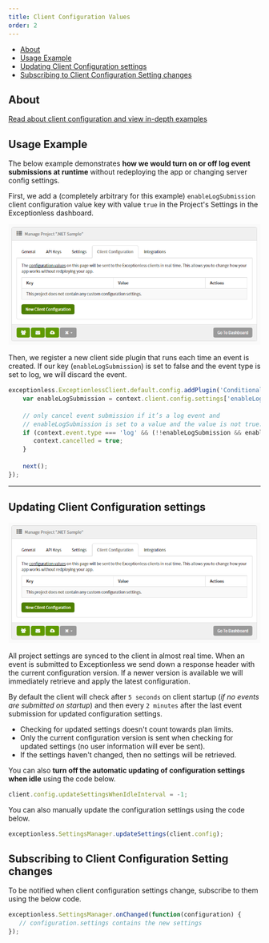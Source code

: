 ```yaml
---
title: Client Configuration Values
order: 2
---
```

- [About](#about)
- [Usage Example](#usage-example)
- [Updating Client Configuration settings](#updating-client-configuration-settings)
- [Subscribing to Client Configuration Setting changes](#subscribing-to-client-configuration-setting-changes)

## About
[Read about client configuration and view in-depth examples](https://github.com/exceptionless/Exceptionless/wiki/Project-Settings#client-configuration)

## Usage Example

The below example demonstrates **how we would turn on or off log event submissions at runtime** without redeploying the app or changing server config settings.

First, we add a (completely arbitrary for this example) `enableLogSubmission` client configuration value key with value `true` in the Project's Settings in the Exceptionless dashboard.

![Exceptionless Client Configuration Value](../../../assets/img/docs/client-configuration.png)

Then, we register a new client side plugin that runs each time an event is created. If our key (`enableLogSubmission`) is set to false and the event type is set to log, we will discard the event.

```javascript
exceptionless.ExceptionlessClient.default.config.addPlugin('Conditionally cancel log submission', 100, function (context, next) {
    var enableLogSubmission = context.client.config.settings['enableLogSubmission'];
 
    // only cancel event submission if it’s a log event and
    // enableLogSubmission is set to a value and the value is not true.
    if (context.event.type === 'log' && (!!enableLogSubmission && enableLogSubmission !== 'true')) {
       context.cancelled = true;
    }
 
    next();
});
```

***


## Updating Client Configuration settings

![Exceptionless Client Configuration Settings](../../../assets/img/docs/client-configuration.png)

All project settings are synced to the client in almost real time. When an event is submitted to Exceptionless we send down a response header with the current configuration version. If a newer version is available we will immediately retrieve and apply the latest configuration. 

By default the client will check after `5 seconds` on client startup (*if no events are submitted on startup*) and then every `2 minutes` after the last event submission for updated configuration settings. 
  * Checking for updated settings doesn't count towards plan limits. 
  * Only the current configuration version is sent when checking for updated settings (no user information will ever be sent). 
  * If the settings haven't changed, then no settings will be retrieved.

You can also **turn off the automatic updating of configuration settings when idle** using the code below.
```js
client.config.updateSettingsWhenIdleInterval = -1;
```

You can also manually update the configuration settings using the code below.
```js
exceptionless.SettingsManager.updateSettings(client.config);
```

## Subscribing to Client Configuration Setting changes
To be notified when client configuration settings change, subscribe to them using the below code.

```js
exceptionless.SettingsManager.onChanged(function(configuration) {
   // configuration.settings contains the new settings
});
```